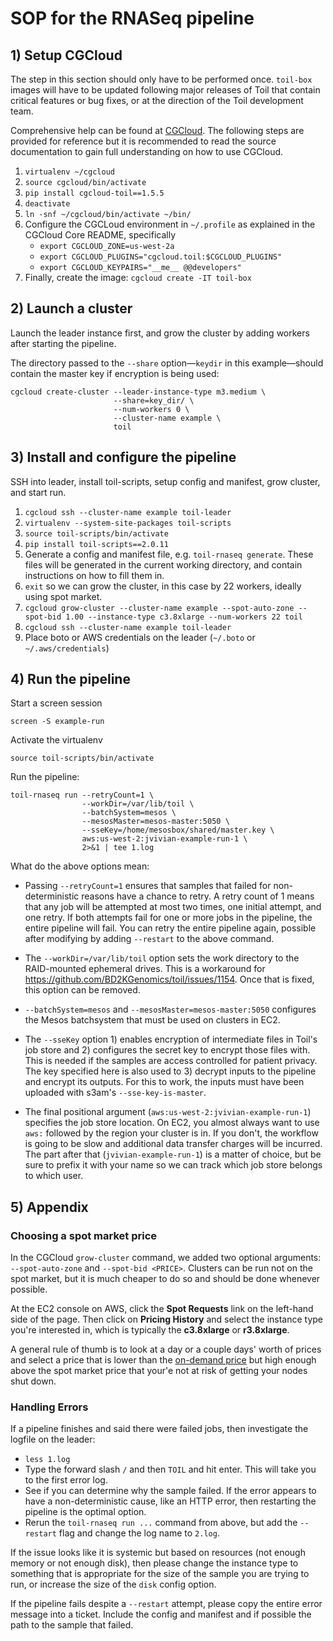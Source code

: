 # SOP for the RNASeq pipeline

   
## 1) Setup CGCloud

The step in this section should only have to be performed once. `toil-box`
images will have to be updated following major releases of Toil that contain
critical features or bug fixes, or at the direction of the Toil development
team.

Comprehensive help can be found at
[CGCloud](https://github.com/BD2KGenomics/cgcloud). The following steps are
provided for reference but it is recommended to read the source documentation
to gain full understanding on how to use CGCloud.

1. `virtualenv ~/cgcloud`
2. `source cgcloud/bin/activate`
3. `pip install cgcloud-toil==1.5.5`
4. `deactivate`
5. `ln -snf ~/cgcloud/bin/activate ~/bin/`
6. Configure the CGCLoud environment in `~/.profile` as explained in the CGCloud Core README, specifically
    - `export CGCLOUD_ZONE=us-west-2a`
    - `export CGCLOUD_PLUGINS="cgcloud.toil:$CGCLOUD_PLUGINS"`
    - `export CGCLOUD_KEYPAIRS="__me__ @@developers"`
7. Finally, create the image: `cgcloud create -IT toil-box`


## 2) Launch a cluster

Launch the leader instance first, and grow the cluster by adding workers after
starting the pipeline. 

The directory passed to the `--share` option—`keydir` in this example—should
contain the master key if encryption is being used:

```
cgcloud create-cluster --leader-instance-type m3.medium \
                       --share=key_dir/ \
                       --num-workers 0 \
                       --cluster-name example \
                       toil
```

## 3) Install and configure the pipeline

SSH into leader, install toil-scripts, setup config and manifest, grow cluster,
and start run.

1. `cgcloud ssh --cluster-name example toil-leader`
2. `virtualenv --system-site-packages toil-scripts`
3. `source toil-scripts/bin/activate`
4. `pip install toil-scripts==2.0.11`
5. Generate a config and manifest file, e.g. `toil-rnaseq generate`. These files will be generated in the current working directory, and contain instructions on how to fill them in.
6. `exit` so we can grow the cluster, in this case by 22 workers, ideally using spot market.
7. `cgcloud grow-cluster --cluster-name example --spot-auto-zone --spot-bid 1.00 --instance-type c3.8xlarge --num-workers 22 toil`
8. `cgcloud ssh --cluster-name example toil-leader`
9. Place boto or AWS credentials on the leader (`~/.boto` or `~/.aws/credentials`)

## 4) Run the pipeline

Start a screen session

```
screen -S example-run
```

Activate the virtualenv

```
source toil-scripts/bin/activate
```

Run the pipeline:

```
toil-rnaseq run --retryCount=1 \
                --workDir=/var/lib/toil \
                --batchSystem=mesos \
                --mesosMaster=mesos-master:5050 \
                --sseKey=/home/mesosbox/shared/master.key \
                aws:us-west-2:jvivian-example-run-1 \
                2>&1 | tee 1.log
```

What do the above options mean:

- Passing `--retryCount=1` ensures that samples that failed for non-deterministic reasons have a chance to retry. A retry count of 1 means that any job will be attempted at most two times, one initial attempt, and one retry. If both attempts fail for one or more jobs in the pipeline, the entire pipeline will fail. You can retry the entire pipeline again, possible after modifying by adding `--restart` to the above command.

- The `--workDir=/var/lib/toil` option sets the work directory to the RAID-mounted ephemeral drives. This is a workaround for https://github.com/BD2KGenomics/toil/issues/1154. Once that is fixed, this option can be removed.

- `--batchSystem=mesos` and `--mesosMaster=mesos-master:5050` configures the Mesos batchsystem that must be used on clusters in EC2. 

- The `--sseKey` option 1) enables encryption of intermediate files in Toil's job store and 2) configures the secret key to encrypt those files with. This is needed if the samples are access controlled for patient privacy. The key specified here is also used to 3) decrypt inputs to the pipeline and encrypt its outputs. For this to work, the inputs must have been uploaded with s3am's `--sse-key-is-master`.

- The final positional argument (`aws:us-west-2:jvivian-example-run-1`) specifies the job store location. On EC2, you almost always want to use `aws:` followed by the region your cluster is in. If you don't, the workflow is going to be slow and additional data transfer charges will be incurred. The part after that (`jvivian-example-run-1`) is a matter of choice, but be sure to prefix it with your name so we can track which job store belongs to which user. 

## 5) Appendix

### Choosing a spot market price

In the CGCloud `grow-cluster` command, we added two optional arguments:
`--spot-auto-zone` and `--spot-bid <PRICE>`. Clusters can be run not on the
spot market, but it is much cheaper to do so and should be done whenever
possible.

At the EC2 console on AWS, click the **Spot Requests** link on the left-hand
side of the page. Then click on **Pricing History** and select the instance
type you're interested in, which is typically the **c3.8xlarge** or
**r3.8xlarge**.

A general rule of thumb is to look at a day or a couple days' worth of prices
and select a price that is lower than the [on-demand
price](https://aws.amazon.com/ec2/pricing/) but high enough above the spot
market price that your'e not at risk of getting your nodes shut down.

### Handling Errors

If a pipeline finishes and said there were failed jobs, then investigate the
logfile on the leader:

- `less 1.log`
- Type the forward slash `/` and then `TOIL` and hit enter. This will take you to the first error log. 
- See if you can determine why the sample failed. If the error appears to have a  non-deterministic cause, like an HTTP error, then restarting the pipeline is the optimal option.
- Rerun the `toil-rnaseq run ...` command from above, but add the `--restart` flag and change the log name to `2.log`. 

If the issue looks like it is systemic but based on resources (not enough
memory or not enough disk), then please change the instance type to something
that is appropriate for the size of the sample you are trying to run, or
increase the size of the `disk` config option.
 
If the pipeline fails despite a `--restart` attempt, please copy the entire
error message into a ticket. Include the config and manifest and if possible
the path to the sample that failed.
